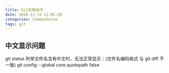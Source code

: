 ```yaml
---
title: Git实用技巧
date: 2018-11-15 11:05:20
categories: CommonSense
tags: git
---
```


## 中文显示问题
git status 列举文件名含有中文时，无法正常显示：(文件名编码格式 与 git diff 不一致)
git config --global core.quotepath false
